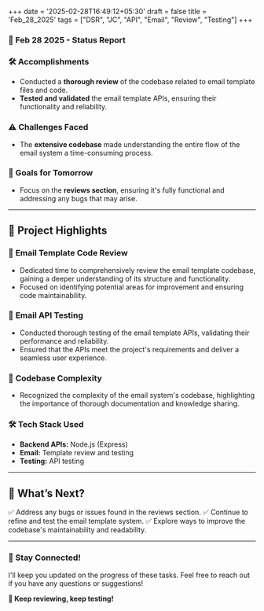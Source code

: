 +++
date = '2025-02-28T16:49:12+05:30'
draft = false
title = 'Feb_28_2025'
tags = ["DSR", "JC", "API", "Email", "Review", "Testing"]
+++
### **📆 Feb 28 2025 - Status Report**

<!--more-->
### **🛠 Accomplishments**

- Conducted a **thorough review** of the codebase related to email template files and code.
- **Tested and validated** the email template APIs, ensuring their functionality and reliability.

### **⚠️ Challenges Faced**

- The **extensive codebase** made understanding the entire flow of the email system a time-consuming process.

### **🎯 Goals for Tomorrow**

- Focus on the **reviews section**, ensuring it's fully functional and addressing any bugs that may arise.

---

## 📖 **Project Highlights**

### 📧 **Email Template Code Review**

- Dedicated time to comprehensively review the email template codebase, gaining a deeper understanding of its structure and functionality.
- Focused on identifying potential areas for improvement and ensuring code maintainability.

### 🧪 **Email API Testing**

- Conducted thorough testing of the email template APIs, validating their performance and reliability.
- Ensured that the APIs meet the project's requirements and deliver a seamless user experience.

### 🧩 **Codebase Complexity**

- Recognized the complexity of the email system's codebase, highlighting the importance of thorough documentation and knowledge sharing.

### 🛠️ **Tech Stack Used**

- **Backend APIs:** Node.js (Express)
- **Email:** Template review and testing
- **Testing:** API testing

---

## 🚀 **What’s Next?**

✅ Address any bugs or issues found in the reviews section.
✅ Continue to refine and test the email template system.
✅ Explore ways to improve the codebase's maintainability and readability.

---

### **💬 Stay Connected!**

I'll keep you updated on the progress of these tasks. Feel free to reach out if you have any questions or suggestions!

**🚀 Keep reviewing, keep testing!**
